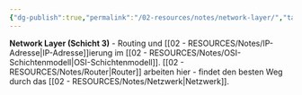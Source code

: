 ```yaml
---
{"dg-publish":true,"permalink":"/02-resources/notes/network-layer/","tags":["informatik/netzwerk/osi/layer3","routing/adressierung","informatik/netzwerk/osi"],"noteIcon":"","updated":"2025-09-10T16:35:28.284+02:00"}
---
```



**Network Layer (Schicht 3)** - Routing und [[02 - RESOURCES/Notes/IP-Adresse\|IP-Adresse]]ierung im [[02 - RESOURCES/Notes/OSI-Schichtenmodell\|OSI-Schichtenmodell]].
[[02 - RESOURCES/Notes/Router\|Router]] arbeiten hier - findet den besten Weg durch das [[02 - RESOURCES/Notes/Netzwerk\|Netzwerk]].